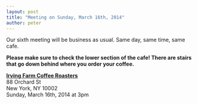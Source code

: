 ```yaml
---
layout: post
title: "Meeting on Sunday, March 16th, 2014"
author: peter
---
```


Our sixth meeting will be business as usual. Same day, same time, same cafe.

__Please make sure to check the lower section of the cafe! There are stairs that go down behind where you order your coffee.__

__[Irving Farm Coffee Roasters](https://www.google.com/maps/place/Irving+Farm+Coffee+Roasters/@40.7179886,-73.9902479,17z/data=!3m1!4b1!4m2!3m1!1s0x89c259873f0067c1:0x5aede67045aa029f)__<br>
88 Orchard St<br>
New York, NY 10002<br>
Sunday, March 16th, 2014 at 3pm
